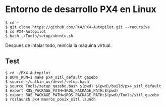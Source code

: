 # Entorno de desarrollo PX4 en Linux

    $ cd ~
    $ git clone https://github.com/PX4/PX4-Autopilot.git --recursive
    $ cd PX4-Autopilot
    $ bash ./Tools/setup/ubuntu.sh

Despues de intalar todo, reinicia la máquina virtual.

## Test

    $ cd ~/PX4-Autopilot
    $ DONT_RUN=1 make px4_sitl_default gazebo
    $ source ~/catkin_ws/devel/setup.bash
    $ source Tools/setup_gazebo.bash $(pwd) $(pwd)/build/px4_sitl_default
    $ export ROS_PACKAGE_PATH=$ROS_PACKAGE_PATH:$(pwd)
    $ export ROS_PACKAGE_PATH=$ROS_PACKAGE_PATH:$(pwd)/Tools/sitl_gazebo
    $ roslaunch px4 mavros_posix_sitl.launch
